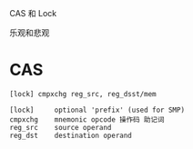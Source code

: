 CAS 和 Lock

乐观和悲观



# CAS
```
[lock] cmpxchg reg_src, reg_dsst/mem

[lock]     optional 'prefix' (used for SMP)
cmpxchg    mnemonic opcode 操作码 助记词
reg_src    source operand
reg_dst    destination operand
```
